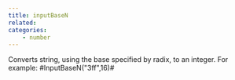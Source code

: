 ```yaml
---
title: inputBaseN
related:
categories:
    - number
---
```


Converts string, using the base specified by radix, to an
        integer. For example: #InputBaseN("3ff",16)#
